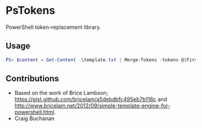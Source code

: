 # PsTokens
PowerShell token-replacement library.

## Usage

```powershell
PS> $content = Get-Content .\template.txt | Merge-Tokens -tokens @{FirstName: 'foo'; LastName: 'bar'}
```

## Contributions
* Based on the work of Brice Lambson; https://gist.github.com/bricelam/a5debdbfc495eb7b116c and http://www.bricelam.net/2012/09/simple-template-engine-for-powershell.html.
* Craig Buchanan